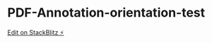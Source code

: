 # PDF-Annotation-orientation-test

[Edit on StackBlitz ⚡️](https://stackblitz.com/edit/angular-jq68ea-2balr4)